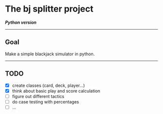 # The bj splitter project 

***Python version***

---

## Goal
Make a simple blackjack simulator in python.

---

## TODO

* [x] create classes (card, deck, player...) 
* [x] think about basic play and score calculation
* [ ] figure out different tactics
* [ ] do case testing with percentages
* [ ] ...